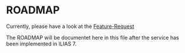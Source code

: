 ROADMAP
=======

Currently, please have a look at the [Feature-Request](https://docu.ilias.de/goto_docu_wiki_wpage_6537_1357.html)

The ROADMAP will be documentet here in this file after the service has been 
implemented in ILIAS 7.
